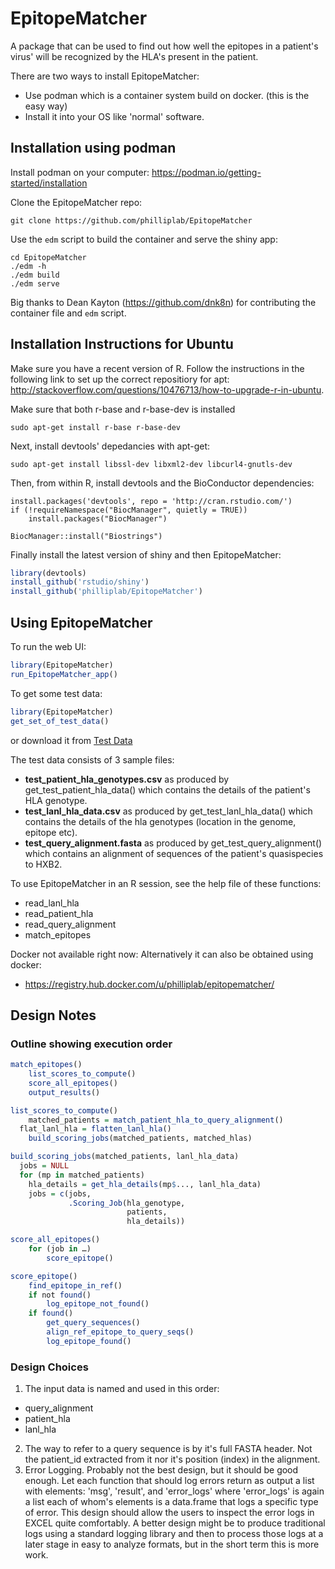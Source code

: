 EpitopeMatcher
==============

A package that can be used to find out how well the epitopes in a patient's virus' will be
recognized by the HLA's present in the patient.

There are two ways to install EpitopeMatcher:

- Use podman which is a container system build on docker. (this is the easy way)
- Install it into your OS like 'normal' software.

## Installation using podman

Install podman on your computer: https://podman.io/getting-started/installation

Clone the EpitopeMatcher repo:
```{sh}
git clone https://github.com/philliplab/EpitopeMatcher
```

Use the `edm` script to build the container and serve the shiny app:

```{sh}
cd EpitopeMatcher
./edm -h
./edm build
./edm serve
```

Big thanks to Dean Kayton (https://github.com/dnk8n) for contributing the container file and `edm` script.

## Installation Instructions for Ubuntu

Make sure you have a recent version of R. Follow
the instructions in the following link to set up the correct repositiory for apt:
http://stackoverflow.com/questions/10476713/how-to-upgrade-r-in-ubuntu. 

Make sure that both r-base and r-base-dev is installed
```{sh}
sudo apt-get install r-base r-base-dev
```

Next, install devtools' depedancies with apt-get:
```{sh}
sudo apt-get install libssl-dev libxml2-dev libcurl4-gnutls-dev
```

Then, from within R, install devtools and the BioConductor dependencies:
```{r}
install.packages('devtools', repo = 'http://cran.rstudio.com/')
if (!requireNamespace("BiocManager", quietly = TRUE))
    install.packages("BiocManager")

BiocManager::install("Biostrings")
```

Finally install the latest version of shiny and then EpitopeMatcher:
```r
library(devtools)
install_github('rstudio/shiny')
install_github('philliplab/EpitopeMatcher')
```

## Using EpitopeMatcher

To run the web UI:
```r
library(EpitopeMatcher)
run_EpitopeMatcher_app()
```

To get some test data:
```r
library(EpitopeMatcher)
get_set_of_test_data()
```
or download it from [Test Data](https://github.com/philliplab/EpitopeMatcher/raw/master/inst/test_data/EpitopeMatcher_test_data.zip)

The test data consists of 3 sample files:

- **test_patient_hla_genotypes.csv** as produced by get_test_patient_hla_data() which contains the details of the patient's HLA genotype.
- **test_lanl_hla_data.csv** as produced by get_test_lanl_hla_data() which contains the details of the hla genotypes (location in the genome, epitope etc).
- **test_query_alignment.fasta** as produced by get_test_query_alignment() which contains an alignment of sequences of the patient's quasispecies to HXB2.

To use EpitopeMatcher in an R session, see the help file of these functions:
* read_lanl_hla
* read_patient_hla
* read_query_alignment
* match_epitopes 

Docker not available right now:
Alternatively it can also be obtained using docker:
* https://registry.hub.docker.com/u/philliplab/epitopematcher/

## Design Notes

### Outline showing execution order

```r
match_epitopes()
	list_scores_to_compute()
	score_all_epitopes()
	output_results()

list_scores_to_compute()
	matched_patients = match_patient_hla_to_query_alignment()
  flat_lanl_hla = flatten_lanl_hla()
	build_scoring_jobs(matched_patients, matched_hlas)

build_scoring_jobs(matched_patients, lanl_hla_data)
  jobs = NULL
  for (mp in matched_patients)
    hla_details = get_hla_details(mp$..., lanl_hla_data)
    jobs = c(jobs,
             .Scoring_Job(hla_genotype,
                          patients,
                          hla_details))

score_all_epitopes()
	for (job in …)
		score_epitope()

score_epitope()
	find_epitope_in_ref()
	if not found()
		log_epitope_not_found()
	if found()
		get_query_sequences()
		align_ref_epitope_to_query_seqs()
		log_epitope_found()
```

### Design Choices

1. The input data is named and used in this order:
  - query_alignment
  - patient_hla
  - lanl_hla
2. The way to refer to a query sequence is by it's full FASTA header. Not the
   patient_id extracted from it nor it's position (index) in the alignment.
3. Error Logging. Probably not the best design, but it should be good enough.
   Let each function that should log errors return as output a list with
   elements: 'msg', 'result', and 'error_logs' where 'error_logs' is again a list
   each of whom's elements is a data.frame that logs a specific type of error.
   This design should allow the users to inspect the error logs in EXCEL quite
   comfortably. A better design might be to produce traditional logs using a
   standard logging library and then to process those logs at a later stage in
   easy to analyze formats, but in the short term this is more work.

